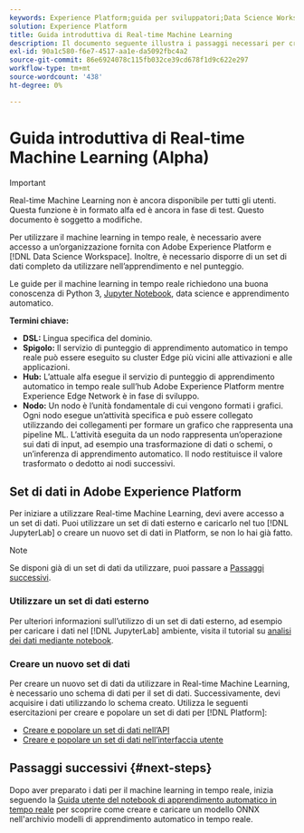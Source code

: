 ```yaml
---
keywords: Experience Platform;guida per sviluppatori;Data Science Workspace;argomenti popolari;apprendimento automatico in tempo reale;
solution: Experience Platform
title: Guida introduttiva di Real-time Machine Learning
description: Il documento seguente illustra i passaggi necessari per creare un modello di apprendimento automatico in tempo reale in Adobe Experience Platform.
exl-id: 90a1c580-f6e7-4517-aa1e-da5092fbc4a2
source-git-commit: 86e6924078c115fb032ce39cd678f1d9c622e297
workflow-type: tm+mt
source-wordcount: '438'
ht-degree: 0%

---
```


# Guida introduttiva di Real-time Machine Learning (Alpha)

>[!IMPORTANT]
>
>Real-time Machine Learning non è ancora disponibile per tutti gli utenti. Questa funzione è in formato alfa ed è ancora in fase di test. Questo documento è soggetto a modifiche.

Per utilizzare il machine learning in tempo reale, è necessario avere accesso a un’organizzazione fornita con Adobe Experience Platform e [!DNL Data Science Workspace]. Inoltre, è necessario disporre di un set di dati completo da utilizzare nell’apprendimento e nel punteggio.

Le guide per il machine learning in tempo reale richiedono una buona conoscenza di Python 3, [Jupyter Notebook](../jupyterlab/overview.md), data science e apprendimento automatico.

**Termini chiave:**

- **DSL:** Lingua specifica del dominio.
- **Spigolo:** Il servizio di punteggio di apprendimento automatico in tempo reale può essere eseguito su cluster Edge più vicini alle attivazioni e alle applicazioni.
- **Hub:** L’attuale alfa esegue il servizio di punteggio di apprendimento automatico in tempo reale sull’hub Adobe Experience Platform mentre Experience Edge Network è in fase di sviluppo.
- **Nodo:** Un nodo è l’unità fondamentale di cui vengono formati i grafici. Ogni nodo esegue un’attività specifica e può essere collegato utilizzando dei collegamenti per formare un grafico che rappresenta una pipeline ML. L’attività eseguita da un nodo rappresenta un’operazione sui dati di input, ad esempio una trasformazione di dati o schemi, o un’inferenza di apprendimento automatico. Il nodo restituisce il valore trasformato o dedotto ai nodi successivi.

## Set di dati in Adobe Experience Platform

Per iniziare a utilizzare Real-time Machine Learning, devi avere accesso a un set di dati. Puoi utilizzare un set di dati esterno e caricarlo nel tuo [!DNL JupyterLab] o creare un nuovo set di dati in Platform, se non lo hai già fatto.

>[!NOTE]
>
>Se disponi già di un set di dati da utilizzare, puoi passare a [Passaggi successivi](#next-steps).

### Utilizzare un set di dati esterno

Per ulteriori informazioni sull’utilizzo di un set di dati esterno, ad esempio per caricare i dati nel [!DNL JupyterLab] ambiente, visita il tutorial su [analisi dei dati mediante notebook](../jupyterlab/analyze-your-data.md#external-data).

### Creare un nuovo set di dati

Per creare un nuovo set di dati da utilizzare in Real-time Machine Learning, è necessario uno schema di dati per il set di dati. Successivamente, devi acquisire i dati utilizzando lo schema creato. Utilizza le seguenti esercitazioni per creare e popolare un set di dati per [!DNL Platform]:

- [Creare e popolare un set di dati nell’API](../../catalog/datasets/create.md)
- [Creare e popolare un set di dati nell’interfaccia utente](../../ingestion/tutorials/ingest-batch-data.md)

## Passaggi successivi {#next-steps}

Dopo aver preparato i dati per il machine learning in tempo reale, inizia seguendo la [Guida utente del notebook di apprendimento automatico in tempo reale](./rtml-authoring-notebook.md) per scoprire come creare e caricare un modello ONNX nell&#39;archivio modelli di apprendimento automatico in tempo reale.
